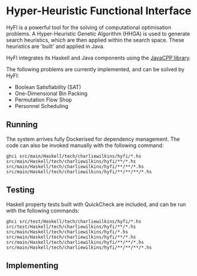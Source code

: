 # Hyper-Heuristic Functional Interface

HyFI is a powerful tool for the solving of computational optimisation problems.
A Hyper-Heuristic Genetic Algorithm (HHGA) is used to generate search heuristics,
which are then applied within the search space.
These heuristics are 'built' and applied in Java.

HyFI integrates its Haskell and Java components using the [JavaCPP library](https://github.com/bytedeco/javacpp).

The following problems are currently implemented, and can be solved by HyFI:

 - Boolean Satisfiability (SAT)
 - One-Dimensional Bin Packing
 - Permutation Flow Shop
 - Personnel Scheduling

## Running

The system arrives fully Dockerised for dependency management.
The code can also be invoked manually with the following command:

    ghci src/main/Haskell/tech/charliewilkins/hyfi/*.hs src/main/Haskell/tech/charliewilkins/hyfi/**/*.hs src/main/Haskell/tech/charliewilkins/hyfi/**/**/*.hs src/main/Haskell/tech/charliewilkins/hyfi/**/**/**/*.hs

## Testing
Haskell property tests built with QuickCheck are included,
and can be run with the following commands:

    ghci src/test/Haskell/tech/charliewilkins/hyfi/*.hs src/test/Haskell/tech/charliewilkins/hyfi/**/*.hs src/main/Haskell/tech/charliewilkins/hyfi/*.hs src/main/Haskell/tech/charliewilkins/hyfi/**/*.hs src/main/Haskell/tech/charliewilkins/hyfi/**/**/*.hs src/main/Haskell/tech/charliewilkins/hyfi/**/**/**/*.hs

## Implementing 

